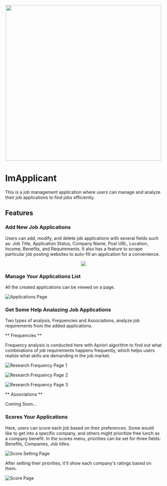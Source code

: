<p align="center">
  <img width="500" height="500" src="https://github.com/misato118/imapplicant/assets/47638857/f1600876-b2b1-48c7-84d1-e6f06f986b79">
</p>

# ImApplicant
This is a job management application where users can manage and analyze their job applications to find jobs efficiently.

## Features
### Add New Job Applications
Users can add, modify, and delete job applications with several fields such as: Job Title, Application Status, Company Name, Post URL, Location, Income, Benefits, and Requirements.
It also has a feature to scrape particular job posting websites to auto-fill an application for a convenience.

<p align="center">
  <img src="https://github.com/misato118/imapplicant/assets/47638857/adc72e2f-100d-48a4-801c-7e1a94ec0678">
</p>

### Manage Your Applications List
All the created applications can be viewed on a page.

![Applications Page](https://github.com/misato118/imapplicant/assets/47638857/c7c4c787-98ac-46d2-88d8-e0283669c414)

### Get Some Help Analazing Job Applications
Two types of analysis, Frequencies and Associations, analyze job requirements from the added applications.

** Frequencies **

Frequency analysis is conducted here with Apriori algorithm to find out what combinations of job requirements happens frequently, which helps users realize what skills are demanding in the job market.

![Research Frequency Page 1](https://github.com/misato118/imapplicant/assets/47638857/a0b6cee9-40ff-4e6e-bbdf-fe15e798ac2b)

![Research Frequency Page 2](https://github.com/misato118/imapplicant/assets/47638857/5be1595b-a231-41d7-8315-e840534e1dff)

![Research Frequency Page 3](https://github.com/misato118/imapplicant/assets/47638857/18d90cae-feb5-4e8a-b90b-f6b3a5e6b9bf)

** Associations **

Coming Soon...

### Scores Your Applications
Here, users can score each job based on their preferences. Some would like to get into a specific company, and others might prioritize free lunch as a company benefit.
In the scores menu, priorities can be set for three fields: Benefits, Companies, Job titles.

![Score Setting Page](https://github.com/misato118/imapplicant/assets/47638857/ec93777d-fa9a-426e-99bb-a1fea23fa27e)

After setting their priorities, it'll show each company's ratings based on them.

![Score Page](https://github.com/misato118/imapplicant/assets/47638857/8895ca8c-90b7-488f-bbd5-4a9145ccb440)
